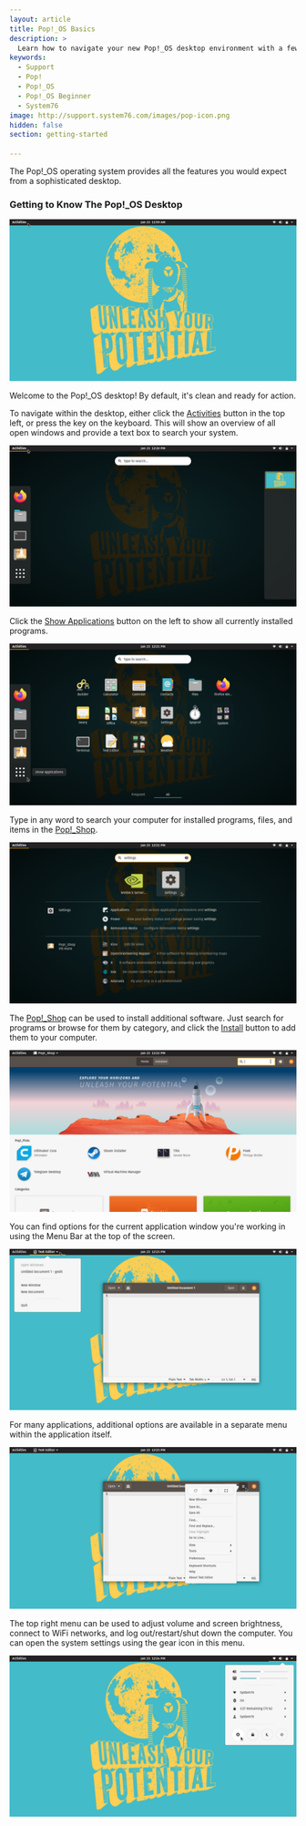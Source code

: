 ```yaml
---
layout: article
title: Pop!_OS Basics
description: >
  Learn how to navigate your new Pop!_OS desktop environment with a few easy tips.
keywords:
  - Support
  - Pop!
  - Pop!_OS
  - Pop!_OS Beginner
  - System76
image: http://support.system76.com/images/pop-icon.png
hidden: false
section: getting-started

---
```


The Pop!_OS operating system provides all the features you would expect from a sophisticated desktop.

### Getting to Know The Pop!_OS Desktop

![Pop Desktop](/images/pop-basics/pop-desktop.png)

Welcome to the Pop!_OS desktop! By default, it's clean and ready for action.

To navigate within the desktop, either click the <u>Activities</u> button in the top left, or press the <kbd><span class="fl-pop-key"></span></kbd> key on the keyboard.  This will show an overview of all open windows and provide a text box to search your system.

![Pop Desktop](/images/pop-basics/activities-view.png)

Click the <u>Show Applications</u> button on the left to show all currently installed programs.

![Pop Desktop](/images/pop-basics/show-applications.png)

Type in any word to search your computer for installed programs, files, and items in the <u>Pop!_Shop</u>.

![Pop Desktop](/images/pop-basics/search.png)

The <u>Pop!_Shop</u> can be used to install additional software. Just search for programs or browse for them by category, and click the <u>Install</u> button to add them to your computer.

![Pop Desktop](/images/pop-basics/pop-shop.png)

You can find options for the current application window you're working in using the Menu Bar at the top of the screen.

![Pop Desktop](/images/pop-basics/pop-top-menu.png)

For many applications, additional options are available in a separate menu within the application itself.

![Pop Desktop](/images/pop-basics/pop-app-menu.png)

The top right menu can be used to adjust volume and screen brightness, connect to WiFi networks, and log out/restart/shut down the computer. You can open the system settings using the gear icon in this menu.

![Pop Desktop](/images/pop-basics/pop-settings.png)
